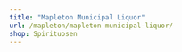 ```yaml
---
title: "Mapleton Municipal Liquor"
url: /mapleton/mapleton-municipal-liquor/
shop: Spirituosen
---
```

